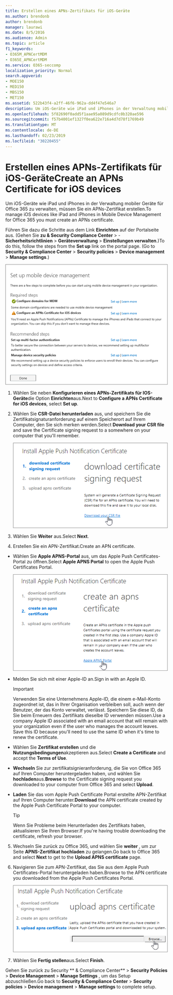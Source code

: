 ```yaml
---
title: Erstellen eines APNs-Zertifikats für iOS-Geräte
ms.author: brendonb
author: brendonb
manager: laurawi
ms.date: 8/5/2016
ms.audience: Admin
ms.topic: article
f1_keywords:
- O365M_APNCertMDM
- O365E_APNCertMDM
ms.service: O365-seccomp
localization_priority: Normal
search.appverid:
- MOE150
- MED150
- MBS150
- MET150
ms.assetid: 522b43f4-a2ff-46f6-962a-dd4f47e546a7
description: Um iOS-Geräte wie iPad und iPhones in der Verwaltung mobiler Geräte für Office 365 zu verwalten, führen Sie die folgenden Schritte aus, um zuerst ein APNs-Zertifikat zu erstellen.
ms.openlocfilehash: 5f82690f0add5f1aae95a089d9cdfc0b320ae596
ms.sourcegitcommit: f57b4001ef1327f0ea622e716a4d7d78f1769b49
ms.translationtype: MT
ms.contentlocale: de-DE
ms.lasthandoff: 02/23/2019
ms.locfileid: "30220455"
---
```

# <a name="create-an-apns-certificate-for-ios-devices"></a><span data-ttu-id="b4541-103">Erstellen eines APNs-Zertifikats für iOS-Geräte</span><span class="sxs-lookup"><span data-stu-id="b4541-103">Create an APNs Certificate for iOS devices</span></span>

 <span data-ttu-id="b4541-104">Um iOS-Geräte wie iPad und iPhones in der Verwaltung mobiler Geräte für Office 365 zu verwalten, müssen Sie ein APNs-Zertifikat erstellen.</span><span class="sxs-lookup"><span data-stu-id="b4541-104">To manage iOS devices like iPad and iPhones in Mobile Device Management for Office 365 you must create an APNs certificate.</span></span> 
  
<span data-ttu-id="b4541-p101">Führen Sie dazu die Schritte aus dem Link **Einrichten** auf der Portalseite aus. (Gehen Sie **zu &amp; Security Compliance Center** \> - **Sicherheitsrichtlinien** \> **Geräteverwaltung** \> **Einstellungen verwalten**.)</span><span class="sxs-lookup"><span data-stu-id="b4541-p101">To do this, follow the steps from the **Set up** link on the portal page. (Go to **Security &amp; Compliance Center** \> **Security policies** \> **Device management** \> **Manage settings**.)</span></span>
  
![Einrichten der erforderlichen und empfohlenen Schritte für die Verwaltung mobiler Geräte](media/d71e3c76-b6b9-4549-ade6-cbfab846d908.png)
  
1. <span data-ttu-id="b4541-108">Wählen Sie neben **Konfigurieren eines APNs-Zertifikats für IOS-Geräte**die Option **Einrichten**aus.</span><span class="sxs-lookup"><span data-stu-id="b4541-108">Next to **Configure a APNs Certificate for iOS devices**, select **Set up**.</span></span>
    
2. <span data-ttu-id="b4541-109">Wählen Sie **CSR-Datei herunterladen** aus, und speichern Sie die Zertifikatsignaturanforderung auf einem Speicherort auf Ihrem Computer, den Sie sich merken werden.</span><span class="sxs-lookup"><span data-stu-id="b4541-109">Select **Download your CSR file** and save the Certificate signing request to a somewhere on your computer that you'll remember.</span></span> 
    
    ![Installieren des APN-Zertifikats (Dialogfeld)](media/03aa8a24-e95c-4077-9b6b-ef76a86bafd7.png)
  
3. <span data-ttu-id="b4541-111">Wählen Sie **Weiter** aus.</span><span class="sxs-lookup"><span data-stu-id="b4541-111">Select **Next**.</span></span>
    
4. <span data-ttu-id="b4541-112">Erstellen Sie ein APN-Zertifikat.</span><span class="sxs-lookup"><span data-stu-id="b4541-112">Create an APN certificate.</span></span>
    
  - <span data-ttu-id="b4541-113">Wählen Sie **Apple APNS-Portal** aus, um das Apple Push Certificates-Portal zu öffnen.</span><span class="sxs-lookup"><span data-stu-id="b4541-113">Select **Apple APNS Portal** to open the Apple Push Certificates Portal.</span></span> 
    
    ![Installieren des APN-Benachrichtigungs-CERT-Dialogs mit ausgewähltem Apple APNS-Portal](media/ce19f53c-f44a-470b-baf3-9278dfda2ba5.png)
  
  - <span data-ttu-id="b4541-115">Melden Sie sich mit einer Apple-ID an.</span><span class="sxs-lookup"><span data-stu-id="b4541-115">Sign in with an Apple ID.</span></span>
    
    > [!IMPORTANT]
    > <span data-ttu-id="b4541-p102">Verwenden Sie eine Unternehmens Apple-ID, die einem e-Mail-Konto zugeordnet ist, das in Ihrer Organisation verbleiben soll, auch wenn der Benutzer, der das Konto verwaltet, verlässt. Speichern Sie diese ID, da Sie beim Erneuern des Zertifikats dieselbe ID verwenden müssen.</span><span class="sxs-lookup"><span data-stu-id="b4541-p102">Use a company Apple ID associated with an email account that will remain with your organization even if the user who manages the account leaves. Save this ID because you'll need to use the same ID when it's time to renew the certificate.</span></span> 
  
  - <span data-ttu-id="b4541-118">Wählen Sie **Zertifikat erstellen** und die **Nutzungsbedingungen**akzeptieren aus.</span><span class="sxs-lookup"><span data-stu-id="b4541-118">Select **Create a Certificate** and accept the **Terms of Use**.</span></span>
    
  - <span data-ttu-id="b4541-119">**Wechseln** Sie zur zertifikatsignieranforderung, die Sie von Office 365 auf Ihren Computer heruntergeladen haben, und wählen Sie **hochladen**aus.</span><span class="sxs-lookup"><span data-stu-id="b4541-119">**Browse** to the Certificate signing request you downloaded to your computer from Office 365 and select **Upload**.</span></span>
    
  - <span data-ttu-id="b4541-120">**Laden** Sie das vom Apple Push Certificate Portal erstellte APN-Zertifikat auf Ihren Computer herunter.</span><span class="sxs-lookup"><span data-stu-id="b4541-120">**Download** the APN certificate created by the Apple Push Certificate Portal to your computer.</span></span> 
    
    > [!TIP]
    > <span data-ttu-id="b4541-121">Wenn Sie Probleme beim Herunterladen des Zertifikats haben, aktualisieren Sie Ihren Browser.</span><span class="sxs-lookup"><span data-stu-id="b4541-121">If you're having trouble downloading the certificate, refresh your browser.</span></span> 
  
5. <span data-ttu-id="b4541-122">Wechseln Sie zurück zu Office 365, und wählen Sie **weiter** , um zur Seite **APNS-Zertifikat hochladen** zu gelangen.</span><span class="sxs-lookup"><span data-stu-id="b4541-122">Go back to Office 365 and select **Next** to get to the **Upload APNS certificate** page.</span></span> 
    
6. <span data-ttu-id="b4541-123">Navigieren Sie zum APN-Zertifikat, das Sie aus dem Apple Push Certificates-Portal heruntergeladen haben.</span><span class="sxs-lookup"><span data-stu-id="b4541-123">Browse to the APN certificate you downloaded from the Apple Push Certificates Portal.</span></span>
    
    ![Klicken Sie auf die Schaltfläche Durchsuchen, um APNS CERT auszuwählen, das Sie von Apple heruntergeladen haben](media/afe2849d-af23-4c55-9009-d8f25edaf6c0.png)
  
7. <span data-ttu-id="b4541-125">Wählen Sie **Fertig stellen**aus.</span><span class="sxs-lookup"><span data-stu-id="b4541-125">Select **Finish**.</span></span>
    
<span data-ttu-id="b4541-126">Gehen Sie zurück zu Security \*\* &amp; Compliance Center\*\* \> **Security Policies** \> **Device Management** \> **Manage Settings** , um das Setup abzuschließen.</span><span class="sxs-lookup"><span data-stu-id="b4541-126">Go back to **Security &amp; Compliance Center** \> **Security policies** \> **Device management** \> **Manage settings** to complete setup.</span></span> 
  

